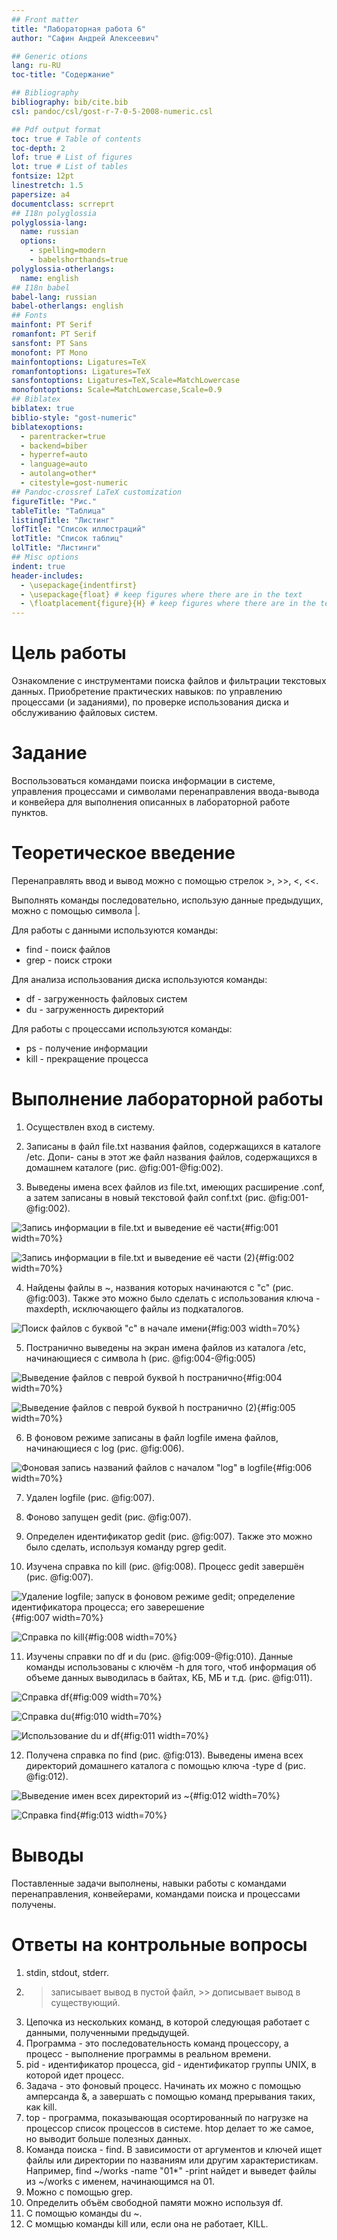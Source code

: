 ```yaml
---
## Front matter
title: "Лабораторная работа 6"
author: "Сафин Андрей Алексеевич"

## Generic otions
lang: ru-RU
toc-title: "Содержание"

## Bibliography
bibliography: bib/cite.bib
csl: pandoc/csl/gost-r-7-0-5-2008-numeric.csl

## Pdf output format
toc: true # Table of contents
toc-depth: 2
lof: true # List of figures
lot: true # List of tables
fontsize: 12pt
linestretch: 1.5
papersize: a4
documentclass: scrreprt
## I18n polyglossia
polyglossia-lang:
  name: russian
  options:
	- spelling=modern
	- babelshorthands=true
polyglossia-otherlangs:
  name: english
## I18n babel
babel-lang: russian
babel-otherlangs: english
## Fonts
mainfont: PT Serif
romanfont: PT Serif
sansfont: PT Sans
monofont: PT Mono
mainfontoptions: Ligatures=TeX
romanfontoptions: Ligatures=TeX
sansfontoptions: Ligatures=TeX,Scale=MatchLowercase
monofontoptions: Scale=MatchLowercase,Scale=0.9
## Biblatex
biblatex: true
biblio-style: "gost-numeric"
biblatexoptions:
  - parentracker=true
  - backend=biber
  - hyperref=auto
  - language=auto
  - autolang=other*
  - citestyle=gost-numeric
## Pandoc-crossref LaTeX customization
figureTitle: "Рис."
tableTitle: "Таблица"
listingTitle: "Листинг"
lofTitle: "Список иллюстраций"
lotTitle: "Список таблиц"
lolTitle: "Листинги"
## Misc options
indent: true
header-includes:
  - \usepackage{indentfirst}
  - \usepackage{float} # keep figures where there are in the text
  - \floatplacement{figure}{H} # keep figures where there are in the text
---
```


# Цель работы

Ознакомление с инструментами поиска файлов и фильтрации текстовых данных.
Приобретение практических навыков: по управлению процессами (и заданиями), по
проверке использования диска и обслуживанию файловых систем.

# Задание

Воспользоваться командами поиска информации в системе, управления процессами и символами перенаправления ввода-вывода и конвейера для выполнения описанных в лабораторной работе пунктов.

# Теоретическое введение

Перенаправлять ввод и вывод можно с помощью стрелок >, >>, <, <<.

Выполнять команды последовательно, использую данные предыдущих, можно с помощью символа |.

Для работы с данными используются команды:
- find - поиск файлов
- grep - поиск строки

Для анализа использования диска используются команды:
- df - загруженность файловых систем
- du - загруженность директорий

Для работы с процессами используются команды:
- ps - получение информации
- kill - прекращение процесса

# Выполнение лабораторной работы
1. Осуществлен вход в систему.
2. Записаны в файл file.txt названия файлов, содержащихся в каталоге /etc. Допи-
саны в этот же файл названия файлов, содержащихся в домашнем каталоге (рис. @fig:001-@fig:002).

3. Выведены имена всех файлов из file.txt, имеющих расширение .conf, а затем
записаны в новый текстовой файл conf.txt (рис. @fig:001-@fig:002).

![Запись информации в file.txt и выведение её части](image/001.png){#fig:001 width=70%}

![Запись информации в file.txt и выведение её части (2)](image/002.png){#fig:002 width=70%}

4. Найдены файлы в ~, названия которых начинаются с "с" (рис. @fig:003). Также это можно было сделать с использования ключа -maxdepth, исключающего файлы из подкаталогов. 

![Поиск файлов с буквой "с" в начале имени](image/003.png){#fig:003 width=70%}

5. Постранично выведены на экран имена файлов из каталога /etc, начинающиеся
с символа h (рис. @fig:004-@fig:005)

![Выведение файлов с певрой буквой h постранично](image/004.png){#fig:004 width=70%}

![Выведение файлов с певрой буквой h постранично (2)](image/005.png){#fig:005 width=70%}

6. В фоновом режиме записаны в файл logfile имена файлов, начинающиеся с log (рис. @fig:006).

![Фоновая запись названий файлов с началом "log" в logfile](image/006.png){#fig:006 width=70%}

7. Удален logfile (рис. @fig:007).

8. Фоново запущен gedit (рис. @fig:007).

9. Определен идентификатор gedit (рис. @fig:007). Также это можно было сделать, используя команду pgrep gedit.

10. Изучена справка по kill (рис. @fig:008). Процесс gedit завершён (рис. @fig:007).

![Удаление logfile; запуск в фоновом режиме gedit; определение идентификатора процесса; его заверешение](image/007.png){#fig:007 width=70%}

![Справка по kill](image/008.png){#fig:008 width=70%}

11. Изучены справки по df и du (рис. @fig:009-@fig:010). Данные команды использованы с ключём -h для того, чтоб информация об объеме данных выводилась в байтах, КБ, МБ и т.д. (рис. @fig:011).

![Справка df](image/009.png){#fig:009 width=70%}

![Справка du](image/010.png){#fig:010 width=70%}

![Использование du и df](image/011.png){#fig:011 width=70%}

12. Получена справка по find (рис. @fig:013). Выведены имена всех директорий домашнего каталога с помощью ключа -type d (рис. @fig:012).

![Выведение имен всех директорий из ~](image/012.png){#fig:012 width=70%}

![Справка find](image/013.png){#fig:013 width=70%}

# Выводы

Поставленные задачи выполнены, навыки работы с командами перенаправления, конвейерами, командами поиска и процессами получены.

# Ответы на контрольные вопросы
1. stdin, stdout, stderr.
2. > записывает вывод в пустой файл, >> дописывает вывод в существующий.
3. Цепочка из нескольких команд, в которой следующая работает с данными, полученными предыдущей.
4. Программа - это последовательность команд процессору, а процесс - выполнение программы в реальном времени.
5. pid - идентификатор процесса, gid - идентификатор группы UNIX, в которой идет процесс.
6. Задача - это фоновый процесс. Начинать их можно с помощью амперсанда &, а завершать с помощью команд прерывания таких, как kill.
7. top - программа, показывающая осортированный по нагрузке на процессор список процессов в системе. htop делает то же самое, но выводит больше полезных данных.
8. Команда поиска - find. В зависимости от аргументов и ключей ищет файлы или директории по названиям или другим характеристикам. Например, find ~/works -name "01\*" -print найдет и выведет файлы из ~/works с именем, начинающимся на 01.
9. Можно с помощью grep.
10. Определить объём свободной памяти можно используя df.
11. С помощью команды du ~.
12. С момщью команды kill или, если она не работает, KILL.
